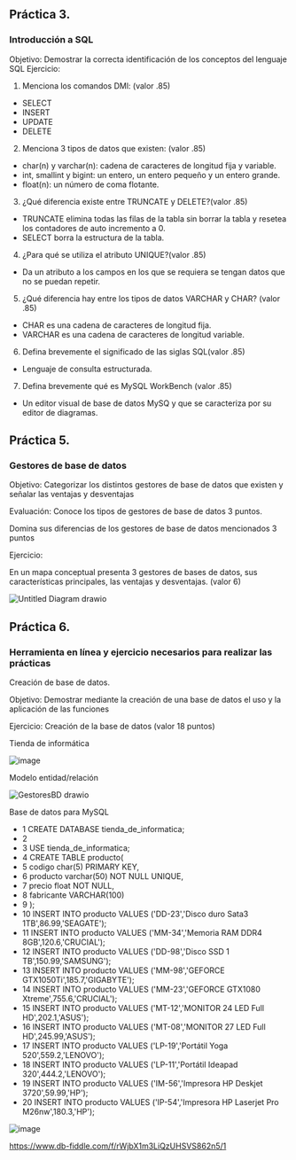 ## Práctica 3.
### Introducción a SQL
Objetivo: Demostrar la correcta identificación de los conceptos del lenguaje SQL
Ejercicio:

1. Menciona los comandos DMl: (valor .85)
- SELECT 
- INSERT 
- UPDATE 
- DELETE
2. Menciona 3 tipos de datos que existen: (valor .85)
- char(n) y varchar(n): cadena de caracteres de longitud fija y variable. 
- int, smallint y bigint: un entero, un entero pequeño y un entero grande.
- float(n): un número de coma flotante.
3. ¿Qué diferencia existe entre TRUNCATE y DELETE?(valor .85)
- TRUNCATE elimina todas las filas de la tabla sin borrar la tabla y resetea los contadores de auto incremento a 0. 
- SELECT borra la estructura de la tabla.
4. ¿Para qué se utiliza el atributo UNIQUE?(valor .85)
- Da un atributo a los campos en los que se requiera se tengan datos que no se puedan repetir.
5. ¿Qué diferencia hay entre los tipos de datos VARCHAR y CHAR? (valor .85)
- CHAR es una cadena de caracteres de longitud fija.
- VARCHAR es una cadena de caracteres de longitud variable.
6. Defina brevemente el significado de las siglas SQL(valor .85)
- Lenguaje de consulta estructurada.
7. Defina brevemente qué es MySQL WorkBench (valor .85)
- Un editor visual de base de datos MySQ y que se caracteriza por su editor de diagramas.

## Práctica 5.
### Gestores de base de datos

Objetivo: Categorizar los distintos gestores de base de datos que existen y señalar las
ventajas y desventajas

Evaluación: Conoce los tipos de gestores de base de datos 3 puntos.

Domina sus diferencias de los gestores de base de datos mencionados 3 puntos

Ejercicio:

En un mapa conceptual presenta 3 gestores de bases de datos, sus características
principales, las ventajas y desventajas. (valor 6)

![Untitled Diagram drawio](https://user-images.githubusercontent.com/102439815/173160826-51cc50a9-4958-474f-bc4d-b037bf819486.png)

## Práctica 6.
### Herramienta en línea y ejercicio necesarios para realizar las prácticas

Creación de base de datos.

Objetivo: Demostrar mediante la creación de una base de datos el uso y la aplicación de
las funciones

Ejercicio: Creación de la base de datos (valor 18 puntos)

Tienda de informática

![image](https://user-images.githubusercontent.com/91554777/170415101-717bca19-3644-46a9-8a57-8d5940c5d283.png)


Modelo entidad/relación

![GestoresBD drawio](https://user-images.githubusercontent.com/102439815/173164874-1bd57dc1-dd7e-4135-a553-9b88f4e63cd0.png)


Base de datos para MySQL
- 1 CREATE DATABASE tienda_de_informatica;
- 2 
- 3 USE tienda_de_informatica;
- 4 CREATE TABLE producto(
- 5 codigo char(5) PRIMARY KEY,
- 6 producto varchar(50) NOT NULL UNIQUE,
- 7 precio float NOT NULL,
- 8 fabricante VARCHAR(100)
- 9 );
- 10 INSERT INTO producto VALUES ('DD-23','Disco duro Sata3 1TB',86.99,'SEAGATE');
- 11 INSERT INTO producto VALUES ('MM-34','Memoria RAM DDR4 8GB',120.6,'CRUCIAL');
- 12 INSERT INTO producto VALUES ('DD-98','Disco SSD 1 TB',150.99,'SAMSUNG');
- 13 INSERT INTO producto VALUES ('MM-98','GEFORCE GTX1050Ti',185.7,'GIGABYTE');
- 14 INSERT INTO producto VALUES ('MM-23','GEFORCE GTX1080 Xtreme',755.6,'CRUCIAL');
- 15 INSERT INTO producto VALUES ('MT-12','MONITOR 24 LED Full HD',202.1,'ASUS');
- 16 INSERT INTO producto VALUES ('MT-08','MONITOR 27 LED Full HD',245.99,'ASUS');
- 17 INSERT INTO producto VALUES ('LP-19','Portátil Yoga 520',559.2,'LENOVO');
- 18 INSERT INTO producto VALUES ('LP-11','Portátil Ideapad 320',444.2,'LENOVO');
- 19 INSERT INTO producto VALUES ('IM-56','Impresora HP Deskjet 3720',59.99,'HP');
- 20 INSERT INTO producto VALUES ('IP-54','Impresora HP Laserjet Pro M26nw',180.3,'HP');

![image](https://user-images.githubusercontent.com/102439815/173169596-2727f63a-18a2-4f41-84b5-1c2838214d74.png)

https://www.db-fiddle.com/f/rWjbX1m3LiQzUHSVS862n5/1
